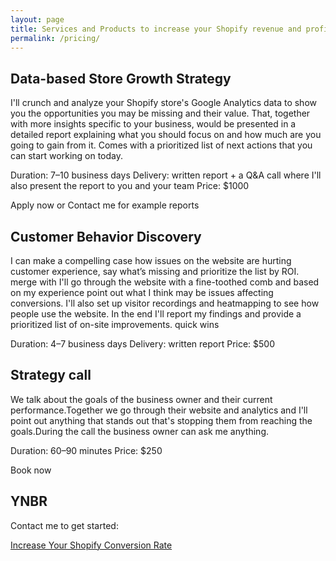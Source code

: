 ```yaml
---
layout: page
title: Services and Products to increase your Shopify revenue and profits
permalink: /pricing/
---
```



## Data-based Store Growth Strategy
<style>
@media only screen and (min-width: 760px) {
	h1 {
		text-align: center;			
		margin: 0 calc( (-100vw + 760px) / 3 );

	}
}
@media only screen and (min-width: 1920px) {
	h1 {
		text-align: center;			
		margin: 0 calc( (-100vw + 760px) / 5 );

	}
}
</style>
I'll crunch and analyze your Shopify store's Google Analytics data to show you the opportunities you may be missing and their value.
That, together with more insights specific to your business, would be presented in a detailed report explaining what you should focus on and how much are you going to gain from it. Comes with a prioritized list of next actions that you can start working on today.

Duration: 7–10 business days
Delivery: written report + a Q&A call where I'll also present the report to you and your team
Price: $1000

Apply now
or Contact me for example reports 


## Customer Behavior Discovery
I can make a compelling case how issues on the website are hurting customer experience, say what’s missing and prioritize the list by ROI. 
merge with
I'll go through the website with a fine-toothed comb and based on my experience point out what I think may be issues affecting conversions.
I'll also set up visitor recordings and heatmapping to see how people use the website. In the end I'll report my findings and provide a prioritized list of on-site improvements. quick wins

Duration: 4–7 business days
Delivery: written report
Price: $500

## Strategy call
We talk about the goals of the business owner and their current performance.Together we go through their website and analytics and I'll point out anything that stands out that's stopping them from reaching the goals.During the call the business owner can ask me anything. 

Duration: 60–90 minutes
Price: $250

Book now

## YNBR

Contact me to get started:

<a href="/contact" class="button width--auto">Increase Your Shopify Conversion Rate</a>
